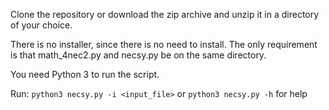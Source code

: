 Clone the repository or download the zip archive and unzip it in a directory of your choice.

There is no installer, since there is no need to install. The only requirement is that math_4nec2.py and necsy.py be on the same directory.

You need Python 3 to run the script.

Run:
`python3 necsy.py -i <input_file>` or `python3 necsy.py -h` for help 
